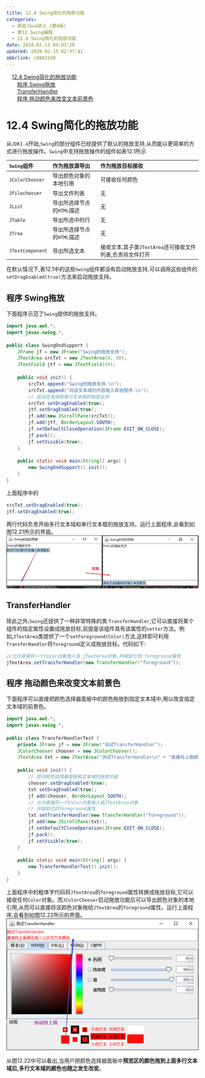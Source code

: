```yaml
---
title: 12.4 Swing简化的拖放功能
categories: 
  - 疯狂Java讲义 (第4版)
  - 第12 Swing编程
  - 12.4 Swing简化的拖放功能
date: 2020-02-13 04:03:28
updated: 2020-02-15 02:37:41
abbrlink: c80431d0
---
```

<div id='my_toc'><a href="/JavaReadingNotes/c80431d0/#12-4-Swing简化的拖放功能" class="header_1">12.4 Swing简化的拖放功能</a>&nbsp;<br><a href="/JavaReadingNotes/c80431d0/#程序-Swing拖放" class="header_2">程序 Swing拖放</a>&nbsp;<br><a href="/JavaReadingNotes/c80431d0/#TransferHandler" class="header_2">TransferHandler</a>&nbsp;<br><a href="/JavaReadingNotes/c80431d0/#程序-拖动颜色来改变文本前景色" class="header_2">程序 拖动颜色来改变文本前景色</a>&nbsp;<br></div>
<style>.header_1{margin-left: 1em;}.header_2{margin-left: 2em;}.header_3{margin-left: 3em;}.header_4{margin-left: 4em;}.header_5{margin-left: 5em;}.header_6{margin-left: 6em;}</style>
<!--more-->
<script>if (navigator.platform.search('arm')==-1){document.getElementById('my_toc').style.display = 'none';}var e,p = document.getElementsByTagName('p');while (p.length>0) {e = p[0];e.parentElement.removeChild(e);}</script>

<!--end-->
# 12.4 Swing简化的拖放功能
从`JDK1.4`开始,`Swing`的部分组件已经提供了默认的拖放支持,从而能以更简单的方式进行拖放操作。`Swing`中支持拖放操作的组件如表12.1所示

|`Swing`组件|作为拖放源导出|作为拖放目标接收|
|:--|:--|:--|
|`JColorChooser`|导出颜色对象的本地引用|可接收任何颜色|
|`JFilechooser`|导出文件列表|无|
|`JList`|导出所选择节点的`HTML`描述|无|
|`JTable`|导出所选中的行|无|
|`JTree`|导出所选择节点的`HTML`描述|无|
|`JTextComponent`|导出所选文本|接收文本,其子类`JTextArea`还可接收文件列表,负责将文件打开|

在默认情况下,表12.1中的这些`Swing`组件都没有启动拖放支持,可以调用这些组件的`setDragEnabled(true)`方法来启动拖放支持。
## 程序 Swing拖放
下面程序示范了`Swing`提供的拖放支持。
```java
import java.awt.*;
import javax.swing.*;

public class SwingDndSupport {
    JFrame jf = new JFrame("Swing的拖放支持");
    JTextArea srcTxt = new JTextArea(8, 30);
    JTextField jtf = new JTextField(34);

    public void init() {
        srcTxt.append("Swing的拖放支持.\n");
        srcTxt.append("将该文本域的内容拖入其他程序.\n");
        // 启动文本域和单行文本框的拖放支持
        srcTxt.setDragEnabled(true);
        jtf.setDragEnabled(true);
        jf.add(new JScrollPane(srcTxt));
        jf.add(jtf, BorderLayout.SOUTH);
        jf.setDefaultCloseOperation(JFrame.EXIT_ON_CLOSE);
        jf.pack();
        jf.setVisible(true);
    }

    public static void main(String[] args) {
        new SwingDndSupport().init();
    }
}
```
上面程序中的
```java
srcTxt.setDragEnabled(true);
jtf.setDragEnabled(true);
```
两行代码负责开始多行文本域和单行文本框的拖放支持。运行上面程序,会看到如图12.21所示的界面。
![这里有一张图片](https://raw.githubusercontent.com/lanlan2017/images/master/CrazyJavaHandout4/Chapter12/12.4/1.png)

## TransferHandler
除此之外,`Swing`还提供了一种非常特殊的类:`TransferHandler`,它可以直接将某个组件的指定属性设置成拖放目标,前提是该组件具有该属性的`setter`方法。例如,`JTextArea`类提供了一个`setForeground(Color)`方法,这样即可利用`TransferHandler`将`foreground`定义成拖放目标。代码如下:
```java
//允许直接将一个co1or对象拖入该 jTextArea对象,并赋给它的 foreground属性
jTextArea.setTransferHandler(new TransferHandler("foreground"));
```
## 程序 拖动颜色来改变文本前景色
下面程序可以直接把颜色选择器面板中的颜色拖放到指定文本域中,用以改变指定文本域的前景色。
```java
import java.awt.*;
import javax.swing.*;

public class TransferHandlerTest {
    private JFrame jf = new JFrame("测试TransferHandler");
    JColorChooser chooser = new JColorChooser();
    JTextArea txt = new JTextArea("测试TransferHandler\n" + "直接将上面颜色拖入以改变文本颜色");

    public void init() {
        // 启动颜色选择器面板和文本域的拖放功能
        chooser.setDragEnabled(true);
        txt.setDragEnabled(true);
        jf.add(chooser, BorderLayout.SOUTH);
        // 允许直接将一个Color对象拖入该JTextArea对象
        // 并赋给它的foreground属性
        txt.setTransferHandler(new TransferHandler("foreground"));
        jf.add(new JScrollPane(txt));
        jf.setDefaultCloseOperation(JFrame.EXIT_ON_CLOSE);
        jf.pack();
        jf.setVisible(true);
    }

    public static void main(String[] args) {
        new TransferHandlerTest().init();
    }
}
```
上面程序中的粗体字代码将`JTextArea`的`foreground`属性转换成拖放目标,它可以接收任何`Color`对象。而`JColorChooser`启动拖放功能后可以导出颜色对象的本地引用,从而可以直接将该颜色对象拖给`JTextArea`的`foreground`属性。运行上面程序,会看到如图12.22所示的界面。
![这里有一张图片](https://raw.githubusercontent.com/lanlan2017/images/master/CrazyJavaHandout4/Chapter12/12.4/2.png)
<!-- CrazyJavaHandout4/Chapter12/12.4/3 -->
从图12.22中可以看出,当用户把颜色选择器面板中**预览区的颜色拖到上面多行文本域后,多行文本域的颜色也随之发生改变**。
